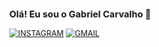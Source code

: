 ### Olá! Eu sou o Gabriel Carvalho 👋

[![INSTAGRAM](https://img.shields.io/badge/Instagram-E4405F?style=for-the-badge&logo=instagram&logoColor=white)](https://www.instagram.com/gabriel_carvalho91/)
[![GMAIL](https://img.shields.io/badge/Gmail-D14836?style=for-the-badge&logo=gmail&logoColor=white)](gabrielcarvalhosantos3425@gmail.com)
